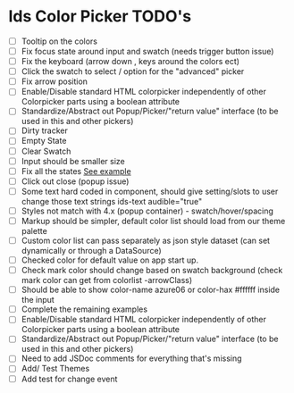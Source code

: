 # Ids Color Picker TODO's

- [ ] Tooltip on the colors
- [ ] Fix focus state around input and swatch (needs trigger button issue)
- [ ] Fix the keyboard (arrow down , keys around the colors ect)
- [ ] Click the swatch to select / option for the "advanced" picker
- [ ] Fix arrow position
- [ ] Enable/Disable standard HTML colorpicker independently of other Colorpicker parts using a boolean attribute
- [ ] Standardize/Abstract out Popup/Picker/"return value" interface (to be used in this and other pickers)
- [ ] Dirty tracker
- [ ] Empty State
- [ ] Clear Swatch
- [ ] Input should be smaller size
- [ ] Fix all the states [See example](https://main-enterprise.demo.design.infor.com/components/colorpicker/test-states.html)
- [ ] Click out close (popup issue)
- [ ] Some text hard coded in component, should give setting/slots to user change those text strings ids-text audible="true"
- [ ] Styles not match with 4.x (popup container) - swatch/hover/spacing
- [ ] Markup should be simpler, default color list should load from our theme palette
- [ ] Custom color list can pass separately as json style dataset (can set dynamically or through a DataSource)
- [ ] Checked color for default value on app start up.
- [ ] Check mark color should change based on swatch background (check mark color can get from colorlist -arrowClass)
- [ ] Should be able to show color-name azure06 or color-hax #ffffff inside the input
- [ ] Complete the remaining examples
- [ ] Enable/Disable standard HTML colorpicker independently of other Colorpicker parts using a boolean attribute
- [ ] Standardize/Abstract out Popup/Picker/"return value" interface (to be used in this and other pickers)
- [ ] Need to add JSDoc comments for everything that's missing
- [ ] Add/ Test Themes
- [ ] Add test for change event
